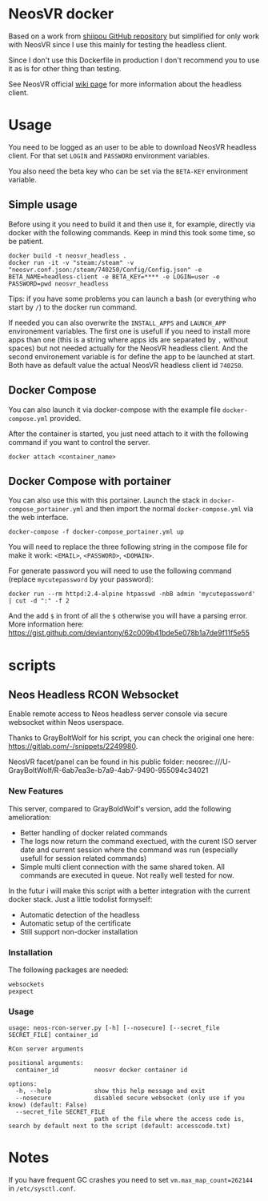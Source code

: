 # NeosVR docker

Based on a work from
[shiipou GitHub repository](https://github.com/shiipou/steamcmd) but simplified
for only work with NeosVR since I use this mainly for testing the headless
client.

Since I don't use this Dockerfile in production I don't recommend you to use
it as is for other thing than testing.

See NeosVR official [wiki page](https://wiki.neos.com/Headless_Client/Server)
for more information about the headless client.

# Usage

You need to be logged as an user to be able to download NeosVR headless client.
For that set `LOGIN` and `PASSWORD` environment variables.

You also need the beta key who can be set via the `BETA-KEY` environment
variable.

## Simple usage

Before using it you need to build it and then use it, for example,  directly
via docker with the following commands. Keep in mind this took some time, so be
patient.

```
docker build -t neosvr_headless .
docker run -it -v "steam:/steam" -v "neosvr.conf.json:/steam/740250/Config/Config.json" -e BETA_NAME=headless-client -e BETA_KEY=**** -e LOGIN=user -e PASSWORD=pwd neosvr_headless
```

Tips: if you have some problems you can launch a bash (or everything who start
by `/`) to the docker run command.

If needed you can also overwrite the `INSTALL_APPS` and `LAUNCH_APP`
environement variables. The first one is usefull if you need to install more
apps than one (this is a string where apps ids are separated by `,` without
spaces) but not needed actually for the NeosVR headless client. And the second
environement variable is for define the app to be launched at start. Both have
as default value the actual NeosVR headless client id `740250`.

## Docker Compose

You can also launch it via docker-compose with the example file
`docker-compose.yml` provided.

After the container is started, you just need attach to it with the following
command if you want to control the server.

```
docker attach <container_name>
```

## Docker Compose with portainer

You can also use this with this portainer. Launch the stack in
`docker-compose_portainer.yml` and then import the normal
`docker-compose.yml` via the web interface.

```
docker-compose -f docker-compose_portainer.yml up
```

You will need to replace the three following string in the compose file for
make it work: `<EMAIL>`, `<PASSWORD>`, `<DOMAIN>`.

For generate password you will need to use the following command (replace `mycutepassword` by your password):

```
docker run --rm httpd:2.4-alpine htpasswd -nbB admin 'mycutepassword' | cut -d ":" -f 2
```

And the add `$` in front of all the `$` otherwise you will have a parsing error.
More information here: https://gist.github.com/deviantony/62c009b41bde5e078b1a7de9f11f5e55

# scripts

## Neos Headless RCON Websocket

Enable remote access to Neos headless server console via secure websocket within Neos userspace.

Thanks to GrayBoltWolf for his script, you can check the original one here: https://gitlab.com/-/snippets/2249980.

NeosVR facet/panel can be found in his public folder: neosrec:///U-GrayBoltWolf/R-6ab7ea3e-b7a9-4ab7-9490-955094c34021

### New Features

This server, compared to GrayBoldWolf's version, add the following
amelioration:

- Better handling of docker related commands
- The logs now return the command exectued, with the curent ISO server date and
  current session where the command was run (especially usefull for session
  related commands)
- Simple multi client connection with the same shared token. All commands are
  executed in queue. Not really well tested for now.

In the futur i will make this script with a better integration with the current docker stack. Just a little todolist formyself:

- Automatic detection of the headless
- Automatic setup of the certificate
- Still support non-docker installation

### Installation

The following packages are needed:

```
websockets
pexpect
```

### Usage

```
usage: neos-rcon-server.py [-h] [--nosecure] [--secret_file SECRET_FILE] container_id

RCon server arguments

positional arguments:
  container_id          neosvr docker container id

options:
  -h, --help            show this help message and exit
  --nosecure            disabled secure websocket (only use if you know) (default: False)
  --secret_file SECRET_FILE
                        path of the file where the access code is, search by default next to the script (default: accesscode.txt)
```

# Notes

If you have frequent GC crashes you need to set `vm.max_map_count=262144` in
`/etc/sysctl.conf`.
